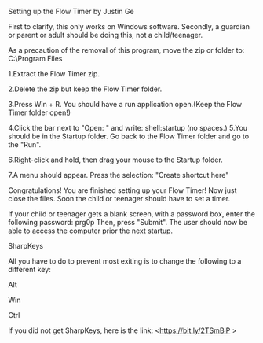 Setting up the Flow Timer
by Justin Ge

First to clarify, this only works on Windows software.
Secondly, a guardian or parent or adult should be doing this, not a child/teenager.

As a precaution of the removal of this program, move the zip or folder to: 
C:\Program Files

1.Extract the Flow Timer zip.

2.Delete the zip but keep the Flow Timer folder.

3.Press Win + R. You should have a run application open.(Keep the Flow Timer folder open!)

4.Click the bar next to "Open: " and write: shell:startup
						(no spaces.)
5.You should be in the Startup folder. Go back to the Flow Timer folder and go to the "Run".

6.Right-click and hold, then drag your mouse to the Startup folder.

7.A menu should appear. Press the selection: "Create shortcut here"

Congratulations! You are finished setting up your Flow Timer! Now just close the files.
Soon the child or teenager should have to set a timer.

If your child or teenager gets a blank screen, with a password box, enter the following 
password: prg0p   Then, press "Submit". The user should now be able to access the
computer prior the next startup.

SharpKeys

All you have to do to prevent most exiting is to change the following to a different key:

Alt

Win

Ctrl


If you did not get SharpKeys, here is the link:
<https://bit.ly/2TSmBiP >




